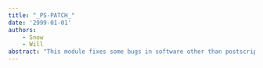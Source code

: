 ```yaml
---
title: "_PS-PATCH_"
date: '2999-01-01'
authors: 
    - Snow
    - Will
abstract: "This module fixes some bugs in software other than postscript."
---
```


